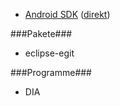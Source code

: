 * [Android SDK](https://developer.android.com/sdk/) ([direkt](http://dl.google.com/android/adt/adt-bundle-linux-x86-20131030.zip))

###Pakete###
* eclipse-egit

###Programme###
* DIA
